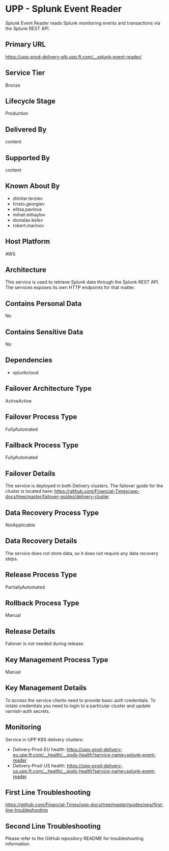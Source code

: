 # UPP - Splunk Event Reader

Splunk Event Reader reads Splunk monitoring events and transactions via the Splunk REST API.

## Primary URL

<https://upp-prod-delivery-glb.upp.ft.com/__splunk-event-reader/>

## Service Tier

Bronze

## Lifecycle Stage

Production

## Delivered By

content

## Supported By

content

## Known About By

- dimitar.terziev
- hristo.georgiev
- elitsa.pavlova
- mihail.mihaylov
- donislav.belev
- robert.marinov

## Host Platform

AWS

## Architecture

This service is used to retrieve Splunk data through the Splunk REST API. The services exposes its own HTTP endpoints for that matter.

## Contains Personal Data

No

## Contains Sensitive Data

No

## Dependencies

- splunkcloud

## Failover Architecture Type

ActiveActive

## Failover Process Type

FullyAutomated

## Failback Process Type

FullyAutomated

## Failover Details

The service is deployed in both Delivery clusters. The failover guide for the cluster is located here:
<https://github.com/Financial-Times/upp-docs/tree/master/failover-guides/delivery-cluster>

## Data Recovery Process Type

NotApplicable

## Data Recovery Details

The service does not store data, so it does not require any data recovery steps.

## Release Process Type

PartiallyAutomated

## Rollback Process Type

Manual

## Release Details

Failover is not needed during release.

## Key Management Process Type

Manual

## Key Management Details

To access the service clients need to provide basic auth credentials.
To rotate credentials you need to login to a particular cluster and update varnish-auth secrets.

## Monitoring

Service in UPP K8S delivery clusters:

- Delivery-Prod-EU health: <https://upp-prod-delivery-eu.upp.ft.com/__health/__pods-health?service-name=splunk-event-reader>
- Delivery-Prod-US health: <https://upp-prod-delivery-us.upp.ft.com/__health/__pods-health?service-name=splunk-event-reader>

## First Line Troubleshooting

<https://github.com/Financial-Times/upp-docs/tree/master/guides/ops/first-line-troubleshooting>

## Second Line Troubleshooting

Please refer to the GitHub repository README for troubleshooting information.
